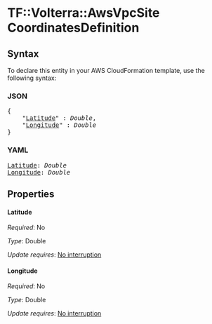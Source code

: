 # TF::Volterra::AwsVpcSite CoordinatesDefinition

## Syntax

To declare this entity in your AWS CloudFormation template, use the following syntax:

### JSON

<pre>
{
    "<a href="#latitude" title="Latitude">Latitude</a>" : <i>Double</i>,
    "<a href="#longitude" title="Longitude">Longitude</a>" : <i>Double</i>
}
</pre>

### YAML

<pre>
<a href="#latitude" title="Latitude">Latitude</a>: <i>Double</i>
<a href="#longitude" title="Longitude">Longitude</a>: <i>Double</i>
</pre>

## Properties

#### Latitude

_Required_: No

_Type_: Double

_Update requires_: [No interruption](https://docs.aws.amazon.com/AWSCloudFormation/latest/UserGuide/using-cfn-updating-stacks-update-behaviors.html#update-no-interrupt)

#### Longitude

_Required_: No

_Type_: Double

_Update requires_: [No interruption](https://docs.aws.amazon.com/AWSCloudFormation/latest/UserGuide/using-cfn-updating-stacks-update-behaviors.html#update-no-interrupt)

